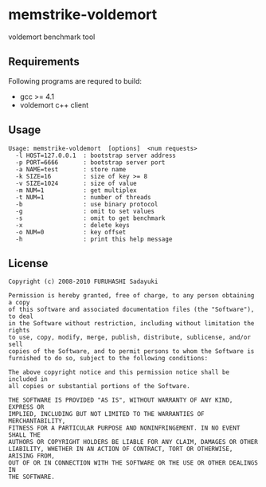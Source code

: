 memstrike-voldemort
===================
voldemort benchmark tool


## Requirements

Following programs are requred to build:

 - gcc >= 4.1
 - voldemort c++ client


## Usage

    Usage: memstrike-voldemort  [options]  <num requests>
      -l HOST=127.0.0.1  : bootstrap server address
      -p PORT=6666       : bootstrap server port
      -a NAME=test       : store name
      -k SIZE=16         : size of key >= 8
      -v SIZE=1024       : size of value
      -m NUM=1           : get multiplex
      -t NUM=1           : number of threads
      -b                 : use binary protocol
      -g                 : omit to set values
      -s                 : omit to get benchmark
      -x                 : delete keys
      -o NUM=0           : key offset
      -h                 : print this help message


## License

    Copyright (c) 2008-2010 FURUHASHI Sadayuki
    
    Permission is hereby granted, free of charge, to any person obtaining a copy
    of this software and associated documentation files (the "Software"), to deal
    in the Software without restriction, including without limitation the rights
    to use, copy, modify, merge, publish, distribute, sublicense, and/or sell
    copies of the Software, and to permit persons to whom the Software is
    furnished to do so, subject to the following conditions:
    
    The above copyright notice and this permission notice shall be included in
    all copies or substantial portions of the Software.
    
    THE SOFTWARE IS PROVIDED "AS IS", WITHOUT WARRANTY OF ANY KIND, EXPRESS OR
    IMPLIED, INCLUDING BUT NOT LIMITED TO THE WARRANTIES OF MERCHANTABILITY,
    FITNESS FOR A PARTICULAR PURPOSE AND NONINFRINGEMENT. IN NO EVENT SHALL THE
    AUTHORS OR COPYRIGHT HOLDERS BE LIABLE FOR ANY CLAIM, DAMAGES OR OTHER
    LIABILITY, WHETHER IN AN ACTION OF CONTRACT, TORT OR OTHERWISE, ARISING FROM,
    OUT OF OR IN CONNECTION WITH THE SOFTWARE OR THE USE OR OTHER DEALINGS IN
    THE SOFTWARE.

